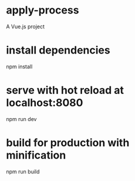 # apply-process

A Vue.js project
# install dependencies
npm install

# serve with hot reload at localhost:8080
npm run dev

# build for production with minification
npm run build
